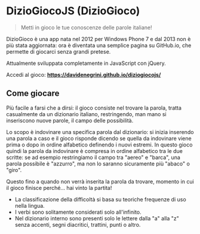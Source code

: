 # DizioGiocoJS (DizioGioco)

> Metti in gioco le tue conoscenze delle parole italiane!

DizioGioco è una app nata nel 2012 per Windows Phone 7 e dal 2013 non è più stata aggiornata: ora è diventata una semplice pagina su GitHub.io, che permette di giocarci senza grandi pretese.

Attualmente sviluppata completamente in JavaScript con jQuery.

Accedi al gioco: **https://davidenegrini.github.io/diziogiocojs/**

## Come giocare

Più facile a farsi che a dirsi: il gioco consiste nel trovare la parola, tratta casualmente da un dizionario italiano, restringendo, man mano si inseriscono nuove parole, il campo delle possibilità.

Lo scopo è indovinare una specifica parola dal dizionario: si inizia inserendo una parola a caso e il gioco risponde dicendo se quella da indovinare viene prima o dopo in ordine alfabetico definendo i nuovi estremi. In questo gioco quindi la parola da indovinare è compresa in ordine alfabetico tra le due scritte: se ad esempio restringiamo il campo tra "aereo" e "barca", una parola possibile è "azzurro", ma non lo saranno sicuramente più "abaco" o "giro".

Questo fino a quando non verrà inserita la parola da trovare, momento in cui il gioco finisce perché... hai vinto la partita!

 - La classificazione della difficoltà si basa su teoriche frequenze di uso nella lingua.
 - I verbi sono solitamente considerati solo all'infinito.
 - Nel dizionario interno sono presenti solo le lettere dalla "a" alla "z" senza accenti, segni diacritici, trattini, punti o altro.
